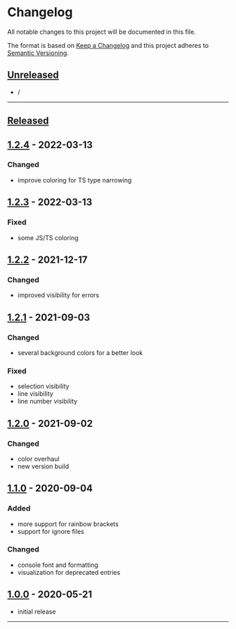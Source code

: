 # Changelog
All notable changes to this project will be documented in this file.

The format is based on [Keep a Changelog][Keep a Changelog] and this project adheres to [Semantic Versioning][Semantic Versioning].

## [Unreleased]

- /

---

## [Released]


## [1.2.4] - 2022-03-13

### Changed
- improve coloring for TS type narrowing


## [1.2.3] - 2022-03-13

### Fixed
- some JS/TS coloring


## [1.2.2] - 2021-12-17

### Changed
- improved visibility for errors


## [1.2.1] - 2021-09-03

### Changed
- several background colors for a better look

### Fixed
- selection visibility
- line visibility
- line number visibility


## [1.2.0] - 2021-09-02

### Changed
- color overhaul
- new version build


## [1.1.0] - 2020-09-04

### Added
- more support for rainbow brackets
- support for ignore files

### Changed
- console font and formatting
- visualization for deprecated entries


## [1.0.0] - 2020-05-21

- initial release

---

<!-- Links -->
[Keep a Changelog]: https://keepachangelog.com/
[Semantic Versioning]: https://semver.org/

<!-- Versions -->
[Unreleased]: https://github.com/DAmNRelentless/idea-relentless-colors/releases
[Released]: https://github.com/DAmNRelentless/idea-relentless-colors/releases
[1.2.4]: https://github.com/DAmNRelentless/idea-relentless-colors/compare/v1.2.3..v1.2.4
[1.2.3]: https://github.com/DAmNRelentless/idea-relentless-colors/compare/v1.2.2..v1.2.3
[1.2.2]: https://github.com/DAmNRelentless/idea-relentless-colors/compare/v1.2.1..v1.2.2
[1.2.1]: https://github.com/DAmNRelentless/idea-relentless-colors/compare/v1.2.0..v1.2.1
[1.2.0]: https://github.com/DAmNRelentless/idea-relentless-colors/compare/v1.1.0..v1.2.0
[1.1.0]: https://github.com/DAmNRelentless/idea-relentless-colors/compare/v1.0.0..v1.1.0
[1.0.0]: https://github.com/DAmNRelentless/idea-relentless-colors/releases/v1.0.0
